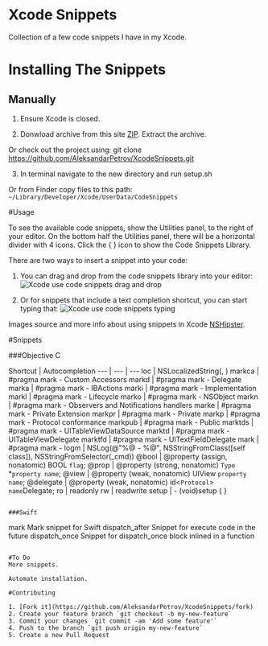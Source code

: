 # Xcode Snippets

Collection of a few code snippets I have in my Xcode.

# Installing The Snippets

## Manually

1. Ensure Xcode is closed.

2. Donwload archive from this site [ZIP](https://github.com/AleksandarPetrov/XcodeSnippets/archive/master.zip). Extract the archive.

  Or check out the project using: git clone https://github.com/AleksandarPetrov/XcodeSnippets.git

3. In terminal navigate to the new directory and run setup.sh

  Or from Finder copy files to this path: `~/Library/Developer/Xcode/UserData/CodeSnippets`

#Usage

To see the available code snippets, show the Utilities panel, to the right of your editor. On the bottom half the Utilities panel, there will be a horizontal divider with 4 icons. Click the { } icon to show the Code Snippets Library.

There are two ways to insert a snippet into your code:

1. You can drag and drop from the code snippets library into your editor:
![Xcode use code snippets drag and drop](http://nshipster.s3.amazonaws.com/xcode-snippet-drag-and-drop.gif)

2. Or for snippets that include a text completion shortcut, you can start typing that:
![Xcode use code snippets typing](http://nshipster.s3.amazonaws.com/xcode-snippet-text-completion-shortcut.gif)

Images source and more info about using snippets in Xcode [NSHipster](http://nshipster.com/xcode-snippets/).

#Snippets

###Objective C

Shortcut | Autocompletion
--- | --- | ---
loc     |     NSLocalizedString(<string>, <message>)
markca  |     #pragma mark - Custom Accessors
markd   |     #pragma mark - <name> Delegate
marka   |     #pragma mark - IBActions
marki   |     #pragma mark - <name> Implementation
markl   |     #pragma mark - <name> Lifecycle
marko   |     #pragma mark - NSObject
markn   |     #pragma mark - Observers and Notifications handlers
marke   |     #pragma mark - <name> Private Extension
markpr  |     #pragma mark - Private
markp   |     #pragma mark - Protocol conformance
markpub |     #pragma mark - Public
marktds |     #pragma mark - UITableViewDataSource
marktd  |     #pragma mark - UITableViewDelegate
marktfd |     #pragma mark - UITextFieldDelegate
mark    |     #pragma mark - <name>
logm    |     NSLog(@"%@ - %@", NSStringFromClass([self class]), NSStringFromSelector(_cmd))
@bool   |     @property (assign, nonatomic) BOOL `flag`;
@prop   |     @property (strong, nonatomic) `Type` *`property name`;
@view   |     @property (weak, nonatomic) UIView `property name`;
@delegate |   @property (weak, nonatomic) id<`Protocol`> `name`Delegate;
ro      |     readonly
rw      |     readwrite
setup   |     - (void)setup { <statements> }
```

###Swift
```
mark              Mark snippet for Swift
dispatch_after    Snippet for execute code in the future
dispatch_once     Snippet for dispatch_once block inlined in a function
```

#To Do
More snippets.

Automate installation.

#Contributing

1. [Fork it](https://github.com/AleksandarPetrov/XcodeSnippets/fork)
2. Create your feature branch `git checkout -b my-new-feature`
3. Commit your changes `git commit -am 'Add some feature'`
4. Push to the branch `git push origin my-new-feature`
5. Create a new Pull Request
